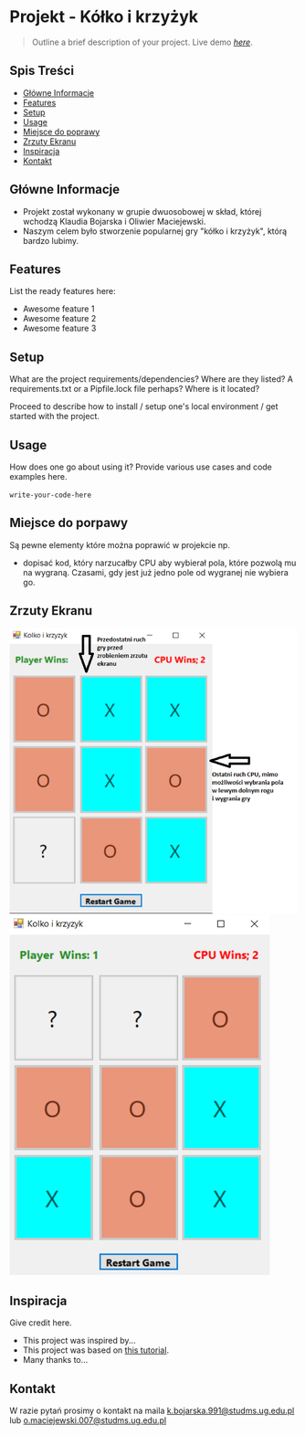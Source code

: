 # Projekt - Kółko i krzyżyk
> Outline a brief description of your project.
> Live demo [_here_](https://www.example.com). <!-- If you have the project hosted somewhere, include the link here. -->

## Spis Treści
* [Główne Informacje](#główne-informacje)
* [Features](#features)
* [Setup](#setup)
* [Usage](#usage)
* [Miejsce do poprawy](#miejsce-do-poprawy)
* [Zrzuty Ekranu](#zrzuty-ekranu)
* [Inspiracja](#inspiracja)
* [Kontakt](#kontakt)
<!-- * [License](#license) -->


## Główne Informacje
- Projekt został wykonany w grupie dwuosobowej w skład, której wchodzą Klaudia Bojarska i Oliwier Maciejewski.
- Naszym celem było stworzenie popularnej gry "kółko i krzyżyk", którą bardzo lubimy.



## Features
List the ready features here:
- Awesome feature 1
- Awesome feature 2
- Awesome feature 3


## Setup
What are the project requirements/dependencies? Where are they listed? A requirements.txt or a Pipfile.lock file perhaps? Where is it located?

Proceed to describe how to install / setup one's local environment / get started with the project.


## Usage
How does one go about using it?
Provide various use cases and code examples here.

`write-your-code-here`


## Miejsce do porpawy
Są pewne elementy które można poprawić w projekcie np.

- dopisać kod, który narzucałby CPU aby wybierał pola, które pozwolą mu na wygraną.
Czasami, gdy jest już jedno pole od wygranej nie wybiera go.


## Zrzuty Ekranu
![Zrzut ekranu 1](./zrzutekranu1.png)
![Zrzut ekranu 2](./zrzutekranu2.png)


## Inspiracja
Give credit here.
- This project was inspired by...
- This project was based on [this tutorial](https://www.example.com).
- Many thanks to...


## Kontakt
W razie pytań prosimy o kontakt na maila k.bojarska.991@studms.ug.edu.pl lub o.maciejewski.007@studms.ug.edu.pl


<!-- Optional -->
<!-- ## License -->
<!-- This project is open source and available under the [... License](). -->

<!-- You don't have to include all sections - just the one's relevant to your project -->
